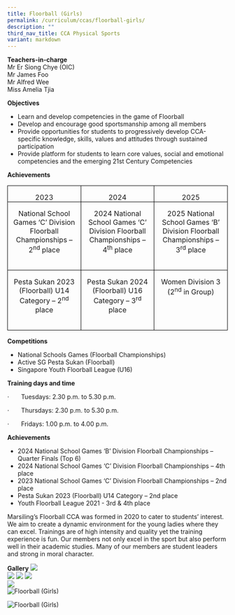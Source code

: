 ```yaml
---
title: Floorball (Girls)
permalink: /curriculum/ccas/floorball-girls/
description: ""
third_nav_title: CCA Physical Sports
variant: markdown
---
```

**Teachers-in-charge**  
Mr Er Siong Chye (OIC)  
Mr James Foo<br>
Mr Alfred Wee <br>
Miss Amelia Tjia <br>

**Objectives**

* Learn and develop competencies in the game of Floorball
* Develop and encourage good sportsmanship among all members
* Provide opportunities for students to progressively develop CCA-specific knowledge, skills, values and attitudes through sustained participation
* Provide platform for students to learn core values, social and emotional competencies and the emerging 21st Century Competencies

**Achievements**
         

<table style="border-collapse:collapse;border:none;mso-border-alt:solid windowtext .5pt;
 mso-yfti-tbllook:1184;mso-padding-alt:0cm 5.4pt 0cm 5.4pt" cellpadding="0" cellspacing="0" border="1" class="MsoTableGrid"><tbody><tr style="mso-yfti-irow:0;mso-yfti-firstrow:yes"><td style="width:155.8pt;border:solid windowtext 1.0pt;
  mso-border-alt:solid windowtext .5pt;padding:0cm 5.4pt 0cm 5.4pt" valign="top" width="208"><p style="margin-bottom:0cm;text-align:center;
  line-height:normal" align="center" class="MsoNormal">2023</p></td><td style="width:155.85pt;border:solid windowtext 1.0pt;
  border-left:none;mso-border-left-alt:solid windowtext .5pt;mso-border-alt:
  solid windowtext .5pt;padding:0cm 5.4pt 0cm 5.4pt" valign="top" width="208"><p style="margin-bottom:0cm;text-align:center;
  line-height:normal" align="center" class="MsoNormal">2024</p></td><td style="width:155.85pt;border:solid windowtext 1.0pt;
  border-left:none;mso-border-left-alt:solid windowtext .5pt;mso-border-alt:
  solid windowtext .5pt;padding:0cm 5.4pt 0cm 5.4pt" valign="top" width="208"><p style="margin-bottom:0cm;text-align:center;
  line-height:normal" align="center" class="MsoNormal">2025</p></td></tr><tr style="mso-yfti-irow:1"><td style="width:155.8pt;border:solid windowtext 1.0pt;
  border-top:none;mso-border-top-alt:solid windowtext .5pt;mso-border-alt:solid windowtext .5pt;
  padding:0cm 5.4pt 0cm 5.4pt" valign="top" width="208"><p style="margin-bottom:0cm;text-align:center;
  line-height:normal" align="center" class="MsoNormal">National School Games ‘C’ Division Floorball Championships – 2<sup>nd</sup> place</p><p style="margin-bottom:0cm;text-align:center;
  line-height:normal" align="center" class="MsoNormal">&nbsp;</p></td><td style="width:155.85pt;border-top:none;border-left:
  none;border-bottom:solid windowtext 1.0pt;border-right:solid windowtext 1.0pt;
  mso-border-top-alt:solid windowtext .5pt;mso-border-left-alt:solid windowtext .5pt;
  mso-border-alt:solid windowtext .5pt;padding:0cm 5.4pt 0cm 5.4pt" valign="top" width="208"><p style="margin-bottom:0cm;text-align:center;
  line-height:normal" align="center" class="MsoNormal">2024 National School Games ‘C’ Division Floorball Championships – 4<sup>th</sup> place</p><p style="margin-bottom:0cm;text-align:center;
  line-height:normal" align="center" class="MsoNormal">&nbsp;</p></td><td style="width:155.85pt;border-top:none;border-left:
  none;border-bottom:solid windowtext 1.0pt;border-right:solid windowtext 1.0pt;
  mso-border-top-alt:solid windowtext .5pt;mso-border-left-alt:solid windowtext .5pt;
  mso-border-alt:solid windowtext .5pt;padding:0cm 5.4pt 0cm 5.4pt" valign="top" width="208"><p style="margin-bottom:0cm;text-align:center;
  line-height:normal" align="center" class="MsoNormal">2025 National School Games ‘B’ Division Floorball Championships – 3<sup>rd</sup> place</p><p style="margin-bottom:0cm;text-align:center;
  line-height:normal" align="center" class="MsoNormal">&nbsp;</p></td></tr><tr style="mso-yfti-irow:2;mso-yfti-lastrow:yes"><td style="width:155.8pt;border:solid windowtext 1.0pt;
  border-top:none;mso-border-top-alt:solid windowtext .5pt;mso-border-alt:solid windowtext .5pt;
  padding:0cm 5.4pt 0cm 5.4pt" valign="top" width="208"><p style="margin-bottom:0cm;text-align:center;
  line-height:normal" align="center" class="MsoNormal">Pesta Sukan 2023 (Floorball) U14 Category – 2<sup>nd</sup> place</p><p style="margin-bottom:0cm;text-align:center;
  line-height:normal" align="center" class="MsoNormal">&nbsp;</p></td><td style="width:155.85pt;border-top:none;border-left:
  none;border-bottom:solid windowtext 1.0pt;border-right:solid windowtext 1.0pt;
  mso-border-top-alt:solid windowtext .5pt;mso-border-left-alt:solid windowtext .5pt;
  mso-border-alt:solid windowtext .5pt;padding:0cm 5.4pt 0cm 5.4pt" valign="top" width="208"><p style="margin-bottom:0cm;text-align:center;
  line-height:normal" align="center" class="MsoNormal">Pesta Sukan 2024 (Floorball) U16 Category – 3<sup>rd</sup> place</p><p style="margin-bottom:0cm;text-align:center;
  line-height:normal" align="center" class="MsoNormal">&nbsp;</p></td><td style="width:155.85pt;border-top:none;border-left:
  none;border-bottom:solid windowtext 1.0pt;border-right:solid windowtext 1.0pt;
  mso-border-top-alt:solid windowtext .5pt;mso-border-left-alt:solid windowtext .5pt;
  mso-border-alt:solid windowtext .5pt;padding:0cm 5.4pt 0cm 5.4pt" valign="top" width="208"><p style="margin-bottom:0cm;text-align:center;
  line-height:normal" align="center" class="MsoNormal">Women Division 3 (2<sup>nd</sup> in Group)</p></td></tr></tbody></table>
	
**Competitions**

*  National Schools Games (Floorball Championships)
*  Active SG Pesta Sukan (Floorball)
*  Singapore Youth Floorball League (U16)

**Training days and time**  

·&nbsp;&nbsp;&nbsp;&nbsp;&nbsp;&nbsp; Tuesdays: 2.30 p.m. to 5.30 p.m.

·&nbsp;&nbsp;&nbsp;&nbsp;&nbsp;&nbsp; Thursdays: 2.30 p.m. to 5.30 p.m.

·&nbsp;&nbsp;&nbsp;&nbsp;&nbsp;&nbsp; Fridays: 1.00 p.m. to 4.00 p.m.





**Achievements**

* 2024 National School Games ‘B’ Division Floorball Championships – Quarter Finals (Top 6)
* 2024 National School Games ‘C’ Division Floorball Championships – 4th place
* 2023 National School Games ‘C’ Division Floorball Championships – 2nd place
* Pesta Sukan 2023 (Floorball) U14 Category – 2nd place
* Youth Floorball League 2021 - 3rd &amp; 4th place



Marsiling’s Floorball CCA was formed in 2020 to cater to students’ interest. We aim to create a dynamic environment for the young ladies where they can excel. Trainings are of high intensity and quality yet the training experience is fun. Our members not only excel in the sport but also perform well in their academic studies. Many of our members are student leaders and strong in moral character.

**Gallery**
![](/images/whatsapp%20image.jpeg) <br>
![](/images/WhatsApp_Image_2025_04_21_at_11_40_24_AM__1_.jpg)
![](/images/WhatsApp_Image_2025_04_28_at_2_04_04_PM.jpg)
![](/images/new%20pics1.jpg) <br>
![](/images/floorball%20collage.jpg) <br>
![Floorball (Girls)](/images/Floorball%20(Girls)_1.jpg)

![Floorball (Girls)](/images/Floorball%20(Girls)_2.jpg)